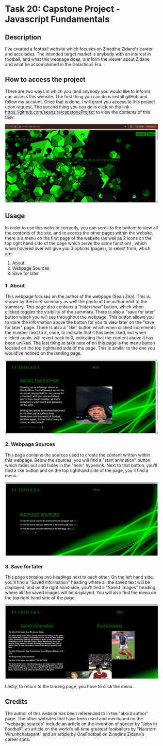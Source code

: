# Task 20: Capstone Project - Javascript Fundamentals
## Description 
I've created a football website which focuses on Zinedine Zidane's career and accolades. The intended target market is anybody with an interest in football, and what this webpage does, is inform the viewer about Zidane and what he accomplished in the Galacticos Era.

## How to access the project

There are two ways in which you (and anybody you would like to inform) can access this website. The first thing you can do is install gitHub and follow my account. Once that is done, I will grant you access to this project upon request. The second thing you can do is click on the link - https://github.com/seanzira/capstoneProject to view the contents of this task.

![Alt text](https://github.com/seanzira/capstoneProject/blob/main/website/running-website-1.png)

## Usage

In order to use this website correctly, you can scroll to the bottom to view all the contents of the site, and to access the other pages within the website, there is a menu on the first page of the website (as well as 2 icons on the top right hand side of the page which serve the same function) , which when hovered over will give you 3 options (pages), to select from, which are:

1. About
2. Webpage Sources
3. Save for later

### 1. About 

This webpage focuses on the author of the webpage (Sean Zira). This is shown by the brief summary as well the photo of the author next to the summary. This page also contains a "hide/show" button, which when clicked toggles the visibility of the summary. There is also a "save for later" button which you will see throughout the webpage. This button allows you to store the information above the button for you to view later on the "save for later" page. There is also a "like" button which when clicked increments the number next to it, once, to indicate that it has been liked, but when clicked again, will revert back to 0, indicating that the content above it has been unliked. The last thing to take note of on this page is the menu button located on the top righthand side of the page. This is similar to the one you would've noticed on the landing page.

![Alt text](https://github.com/seanzira/capstoneProject/blob/main/website/running-website-2.png)

### 2. Webpage Sources

This page contains the sources used to create the content written within this webpage. Below the sources, you will find a "start animation" button which fades out and fades in the "here" hyperlink. Next to that button, you'll find a like button and on the top righthand side of the page, you'll find a menu.

![Alt text](https://github.com/seanzira/capstoneProject/blob/main/website/running-website-3.png)

### 3. Save for later

This page contains two headings next to each other. On the left hand side, you'll find a "Saved Information" heading where all the saved text will be displayed, and on the right hand side, you'll find a "Saved Images" heading, where all the saved images will be displayed. You will also find the menu on the top right hand side of the page.

![Alt tex](https://github.com/seanzira/capstoneProject/blob/main/website/running-website-4.png)

Lastly, to return to the landing page, you have to click the menu.

## Credits

The author of this website has been referenced to in the "about author" page. The other websites that have been used and mentioned on the "webpage sources" include an article on the invention of soccer by "Jobs In Football", an article on the world's all-time greatest footballers by "Naratorn Wirunhchatapant" and an article by OneFootball on Zinedine Zidane's career stats.
